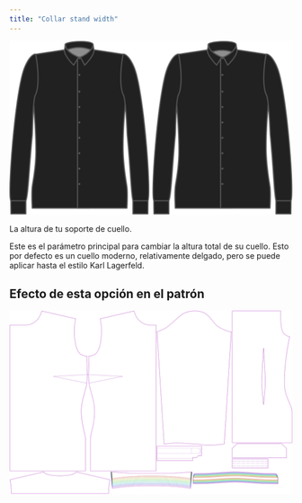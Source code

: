 ```yaml
---
title: "Collar stand width"
---
```


![Ancho del soporte](collarstandwidth.svg)

La altura de tu soporte de cuello.

<Note>

Este es el parámetro principal para cambiar la altura total de su cuello. Esto por defecto es un cuello moderno, relativamente delgado, pero se puede aplicar hasta el estilo Karl Lagerfeld.

</Note>

## Efecto de esta opción en el patrón

![Esta imagen muestra el efecto de esta opción superponiendo varias variantes que tienen un valor diferente para esta opción](simone_collarstandwidth_sample.svg "Efecto de esta opción en el patrón")

